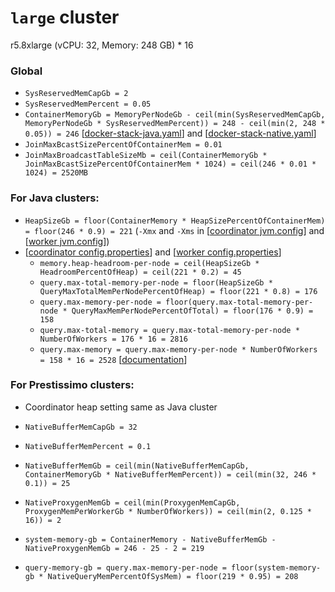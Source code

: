 # `large` cluster
r5.8xlarge (vCPU: 32, Memory: 248 GB) * 16

### Global
* `SysReservedMemCapGb = 2`
* `SysReservedMemPercent = 0.05`
* `ContainerMemoryGb = MemoryPerNodeGb - ceil(min(SysReservedMemCapGb, MemoryPerNodeGb * SysReservedMemPercent)) = 248 - ceil(min(2, 248 * 0.05)) = 246` [[docker-stack-java.yaml](docker-stack-java.yaml)] and [[docker-stack-native.yaml](docker-stack-native.yaml)]
* `JoinMaxBcastSizePercentOfContainerMem = 0.01`
* `JoinMaxBroadcastTableSizeMb = ceil(ContainerMemoryGb * JoinMaxBcastSizePercentOfContainerMem * 1024) = ceil(246 * 0.01 * 1024) = 2520MB`
### For Java clusters:
* `HeapSizeGb = floor(ContainerMemory * HeapSizePercentOfContainerMem) = floor(246 * 0.9) = 221` (`-Xmx` and `-Xms` in [[coordinator jvm.config](coordinator/jvm.config)] and [[worker jvm.config](workers/jvm.config)])
* [[coordinator config.properties](coordinator/config.properties)] and [[worker config.properties](worker/config.properties)]
  * `memory.heap-headroom-per-node = ceil(HeapSizeGb * HeadroomPercentOfHeap) = ceil(221 * 0.2) = 45`
  * `query.max-total-memory-per-node = floor(HeapSizeGb * QueryMaxTotalMemPerNodePercentOfHeap) = floor(221 * 0.8) = 176`
  * `query.max-memory-per-node = floor(query.max-total-memory-per-node * QueryMaxMemPerNodePercentOfTotal) = floor(176 * 0.9) = 158`
  * `query.max-total-memory = query.max-total-memory-per-node * NumberOfWorkers = 176 * 16 = 2816`
  * `query.max-memory = query.max-memory-per-node * NumberOfWorkers = 158 * 16 = 2528` [[documentation](https://prestodb.io/docs/current/admin/properties.html#memory-management-properties)]
### For Prestissimo clusters:
* Coordinator heap setting same as Java cluster
* `NativeBufferMemCapGb = 32`
* `NativeBufferMemPercent = 0.1`
* `NativeBufferMemGb = ceil(min(NativeBufferMemCapGb, ContainerMemoryGb * NativeBufferMemPercent)) = ceil(min(32, 246 * 0.1)) = 25`
* `NativeProxygenMemGb = ceil(min(ProxygenMemCapGb, ProxygenMemPerWorkerGb * NumberOfWorkers)) = ceil(min(2, 0.125 * 16)) = 2`

* `system-memory-gb = ContainerMemory - NativeBufferMemGb - NativeProxygenMemGb = 246 - 25 - 2 = 219`
* `query-memory-gb = query.max-memory-per-node = floor(system-memory-gb * NativeQueryMemPercentOfSysMem) = floor(219 * 0.95) = 208`
